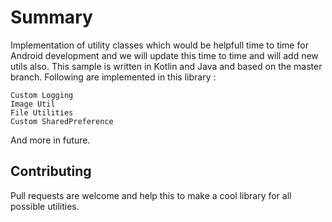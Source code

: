 # Summary
Implementation of utility classes which would be helpfull time to time for Android development and 
we will update this time to time and will add new utils also.
This sample is written in Kotlin and Java and based on the master branch.
Following are implemented in this library :

    Custom Logging
    Image Util
    File Utilities
    Custom SharedPreference
   
And more in future.

## Contributing
Pull requests are welcome and help this to make a cool library for all possible utilities.

